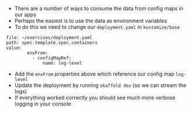 



*   There are a number of ways to consume the data from config maps in our apps
*   Perhaps the easiest is to use the data as environment variables
*   To do this we need to change our `deployment.yaml` in `kustomize/base`


```editor:insert-value-into-yaml
file: ~/exercises/deployment.yaml
path: spec.template.spec.containers
value:
        envFrom:
          - configMapRef:
              name: log-level
```



*   Add the `envFrom` properties above which reference our config map `log-level`
*   Update the deployment by running `skaffold dev` (so we can stream the logs)
*   If everything worked correctly you should see much more verbose logging in your console
